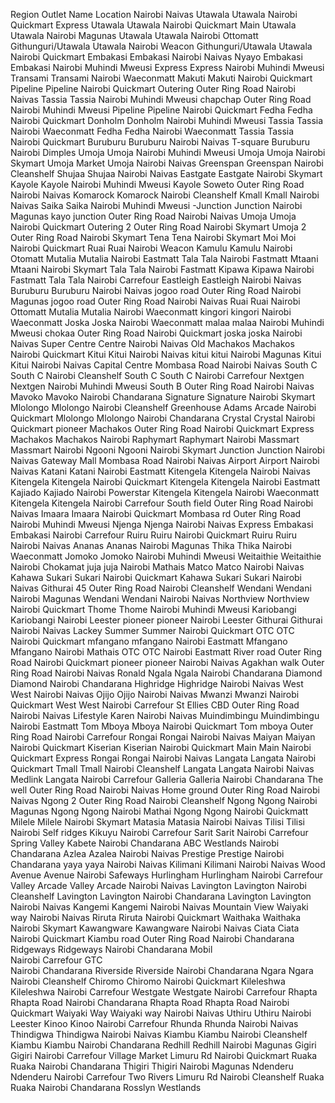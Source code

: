 Region	Outlet Name	Location
Nairobi	Naivas Utawala	Utawala
Nairobi	Quickmart Express Utawala	Utawala
Nairobi	Quickmart Main Utawala	Utawala
Nairobi	Magunas Utawala	Utawala
Nairobi	Ottomatt Githunguri/Utawala	Utawala
Nairobi	Weacon Githunguri/Utawala	Utawala
Nairobi	Quickmart Embakasi	Embakasi
Nairobi	Naivas Nyayo Embakasi	Embakasi
Nairobi	Muhindi Mweusi Express 	Express
Nairobi	Muhindi Mweusi Transami	Transami
Nairobi	Waeconmatt Makuti	Makuti
Nairobi	Quickmart Pipeline	Pipeline
Nairobi	Quickmart Outering	Outer Ring Road
Nairobi	Naivas Tassia	Tassia
Nairobi	Muhindi Mweusi chapchap	Outer Ring Road
Nairobi	Muhindi Mweusi Pipeline	Pipeline
Nairobi	Quickmart Fedha	Fedha
Nairobi	Quickmart Donholm	Donholm
Nairobi	Muhindi Mweusi Tassia	Tassia
Nairobi	Waeconmatt Fedha	Fedha
Nairobi	Waeconmatt Tassia	Tassia
Nairobi	Quickmart Buruburu	Buruburu
Nairobi	Naivas T-square	Buruburu
Nairobi	Dimples Umoja	Umoja
Nairobi	Muhindi Mweusi Umoja	Umoja
Nairobi	Skymart Umoja Market	Umoja
Nairobi	Naivas Greenspan	Greenspan
Nairobi	Cleanshelf Shujaa	Shujaa
Nairobi	Naivas Eastgate	Eastgate
Nairobi	Skymart Kayole	Kayole
Nairobi	Muhindi Mweusi Kayole Soweto	Outer Ring Road
Nairobi	Naivas Komarock	Komarock
Nairobi	Cleanshelf Kmall	Kmall
Nairobi	Naivas Saika	Saika
Nairobi	Muhindi Mweusi -Junction	Junction
Nairobi	Magunas kayo junction	Outer Ring Road
Nairobi	Naivas Umoja	Umoja
Nairobi	Quickmart Outering 2	Outer Ring Road
Nairobi	Skymart Umoja 2	Outer Ring Road
Nairobi	Skymart Tena	Tena
Nairobi	Skymart Moi	Moi
Nairobi	Quickmart Ruai	Ruai
Nairobi	Weacon Kamulu	Kamulu
Nairobi	Otomatt Mutalia	Mutalia
Nairobi	Eastmatt Tala	Tala
Nairobi	Fastmatt Mtaani	Mtaani
Nairobi	Skymart Tala	Tala
Nairobi	Fastmatt Kipawa	Kipawa
Nairobi	Fastmatt Tala	Tala
Nairobi	Carrefour Eastleigh	Eastleigh
Nairobi	Naivas Buruburu	Buruburu
Nairobi	Naivas jogoo road	Outer Ring Road
Nairobi	Magunas jogoo road	Outer Ring Road
Nairobi	Naivas Ruai	Ruai
Nairobi	Ottomatt Mutalia	Mutalia
Nairobi	Waeconmatt kingori	kingori
Nairobi	Waeconmatt Joska	Joska
Nairobi	Waeconmatt malaa	malaa
Nairobi	Muhindi Mweusi chokaa	Outer Ring Road
Nairobi	Quickmart joska	joska
Nairobi	Naivas Super Centre	Centre
Nairobi	Naivas Old Machakos	Machakos
Nairobi	Quickmart Kitui	Kitui
Nairobi	Naivas kitui	kitui
Nairobi	Magunas Kitui	Kitui
Nairobi	Naivas Capital Centre	Mombasa Road
Nairobi	Naivas South C	South C
Nairobi	Cleanshelf South C	South C
Nairobi	Carrefour Nextgen	Nextgen
Nairobi	Muhindi Mweusi South B	Outer Ring Road
Nairobi	Naivas Mavoko	Mavoko
Nairobi	Chandarana Signature	Signature
Nairobi	Skymart Mlolongo	Mlolongo
Nairobi	Cleanshelf Greenhouse	Adams Arcade
Nairobi	Quickmart Mlolongo	Mlolongo
Nairobi	Chandarana Crystal	Crystal
Nairobi	Quickmart pioneer Machakos	Outer Ring Road
Nairobi	Quickmart Express Machakos	Machakos
Nairobi	Raphymart	Raphymart
Nairobi	Massmart	Massmart
Nairobi	Ngooni	Ngooni
Nairobi	Skymart Junction	Junction
Nairobi	Naivas Gateway Mall	Mombasa Road
Nairobi	Naivas Airport	Airport
Nairobi	Naivas Katani	Katani
Nairobi	Eastmatt Kitengela	Kitengela
Nairobi	Naivas Kitengela	Kitengela
Nairobi	Quickmart Kitengela	Kitengela
Nairobi	Eastmatt Kajiado	Kajiado
Nairobi	Powerstar Kitengela	Kitengela
Nairobi	Waeconmatt Kitengela	Kitengela
Nairobi	Carrefour South field	Outer Ring Road
Nairobi	Naivas Imaara	Imaara
Nairobi	Quickmart Mombasa rd	Outer Ring Road
Nairobi	Muhindi Mweusi Njenga	Njenga
Nairobi	Naivas Express Embakasi	Embakasi
Nairobi	Carrefour Ruiru	Ruiru
Nairobi	Quickmart Ruiru	Ruiru
Nairobi	Naivas Ananas	Ananas
Nairobi	Magunas Thika	Thika
Nairobi	Waeconmatt Jomoko	Jomoko
Nairobi	Muhindi Mweusi Weitaithie	Weitaithie
Nairobi	Chokamat juja	juja
Nairobi	Mathais Matco	Matco
Nairobi	Naivas Kahawa Sukari	Sukari
Nairobi	Quickmart Kahawa Sukari	Sukari
Nairobi	Naivas Githurai 45	Outer Ring Road
Nairobi	Cleanshelf Wendani	Wendani
Nairobi	Magunas Wendani	Wendani
Nairobi	Naivas Northview	Northview
Nairobi	Quickmart Thome	Thome
Nairobi	Muhindi Mweusi Kariobangi	Kariobangi
Nairobi	Leester pioneer	pioneer
Nairobi	Leester Githurai	Githurai
Nairobi	Naivas Lackey Summer	Summer
Nairobi	Quickmart OTC	OTC
Nairobi	Quickmart mfangano	mfangano
Nairobi	Eastmatt Mfangano	Mfangano
Nairobi	Mathais OTC	OTC
Nairobi	Eastmatt River road	Outer Ring Road
Nairobi	Quickmart pioneer	pioneer
Nairobi	Naivas Agakhan walk	Outer Ring Road
Nairobi	Naivas Ronald Ngala	Ngala
Nairobi	Chandarana Diamond	Diamond
Nairobi	Chandarana Highridge	Highridge
Nairobi	Naivas West	West
Nairobi	Naivas Ojijo	Ojijo
Nairobi	Naivas Mwanzi	Mwanzi
Nairobi	Quickmart West	West
Nairobi	Carrefour St Ellies CBD	Outer Ring Road
Nairobi	Naivas Lifestyle	Karen
Nairobi	Naivas Muindimbingu	Muindimbingu
Nairobi	Eastmatt Tom Mboya	Mboya
Nairobi	Quickmart Tom mboya	Outer Ring Road
Nairobi	Carrefour Rongai	Rongai
Nairobi	Naivas Maiyan	Maiyan
Nairobi	Quickmart Kiserian	Kiserian
Nairobi	Quickmart Main	Main
Nairobi	Quickmart Express Rongai	Rongai
Nairobi	Naivas Langata	Langata
Nairobi	Quickmart Tmall	Tmall
Nairobi	Cleanshelf Langata	Langata
Nairobi	Naivas Medlink	Langata
Nairobi	Carrefour Galleria	Galleria
Nairobi	Chandarana The well	Outer Ring Road
Nairobi	Naivas Home ground	Outer Ring Road
Nairobi	Naivas Ngong 2	Outer Ring Road
Nairobi	Cleanshelf Ngong	Ngong
Nairobi	Magunas Ngong	Ngong
Nairobi	Mathai Ngong	Ngong
Nairobi	Quickmatt Milele	Milele
Nairobi	Skymart Matasia	Matasia
Nairobi	Naivas Tilisi	Tilisi
Nairobi	Self ridges	Kikuyu
Nairobi	Carrefour Sarit	Sarit
Nairobi	Carrefour Spring Valley	Kabete
Nairobi	Chandarana ABC	Westlands
Nairobi	Chandarana Azlea	Azalea
Nairobi	Naivas Prestige	Prestige
Nairobi	Chandarana yaya	yaya
Nairobi	Naivas Kilimani	Kilimani
Nairobi	Naivas Wood Avenue	Avenue
Nairobi	Safeways Hurlingham	Hurlingham
Nairobi	Carrefour Valley Arcade	Valley Arcade
Nairobi	Naivas Lavington	Lavington
Nairobi	Cleanshelf Lavington	Lavington
Nairobi	Chandarana Lavington	Lavington
Nairobi	Naivas Kangemi	Kangemi
Nairobi	Naivas Mountain View	Waiyaki way
Nairobi	Naivas Riruta	Riruta
Nairobi	Quickmart Waithaka	Waithaka
Nairobi	Skymart Kawangware	Kawangware
Nairobi	Naivas Ciata	Ciata
Nairobi	Quickmart Kiambu road	Outer Ring Road
Nairobi	Chandarana Ridgeways	Ridgeways
Nairobi	Chandarana Mobil	
Nairobi	Carrefour GTC	
Nairobi	Chandarana Riverside	Riverside
Nairobi	Chandarana Ngara	Ngara
Nairobi	Cleanshelf Chiromo	Chiromo
Nairobi	Quickmart Kileleshwa	Kileleshwa
Nairobi	Carrefour Westgate	Westgate
Nairobi	Carrefour Rhapta	Rhapta Road
Nairobi	Chandarana Rhapta Road	Rhapta Road
Nairobi	Quickmart Waiyaki Way	Waiyaki way
Nairobi	Naivas Uthiru	Uthiru
Nairobi	Leester Kinoo	Kinoo
Nairobi	Carrefour Rhunda	Rhunda
Nairobi	Naivas Thindigwa	Thindigwa
Nairobi	Naivas Kiambu	Kiambu
Nairobi	Cleanshelf Kiambu	Kiambu
Nairobi	Chandarana Redhill	Redhill
Nairobi	Magunas Gigiri	Gigiri
Nairobi	Carrefour Village Market	Limuru Rd
Nairobi	Quickmart Ruaka	Ruaka
Nairobi	Chandarana Thigiri	Thigiri
Nairobi	Magunas Ndenderu	Ndenderu
Nairobi	Carrefour Two Rivers	Limuru Rd
Nairobi	Cleanshelf Ruaka	Ruaka
Nairobi	Chandarana Rosslyn	Westlands
